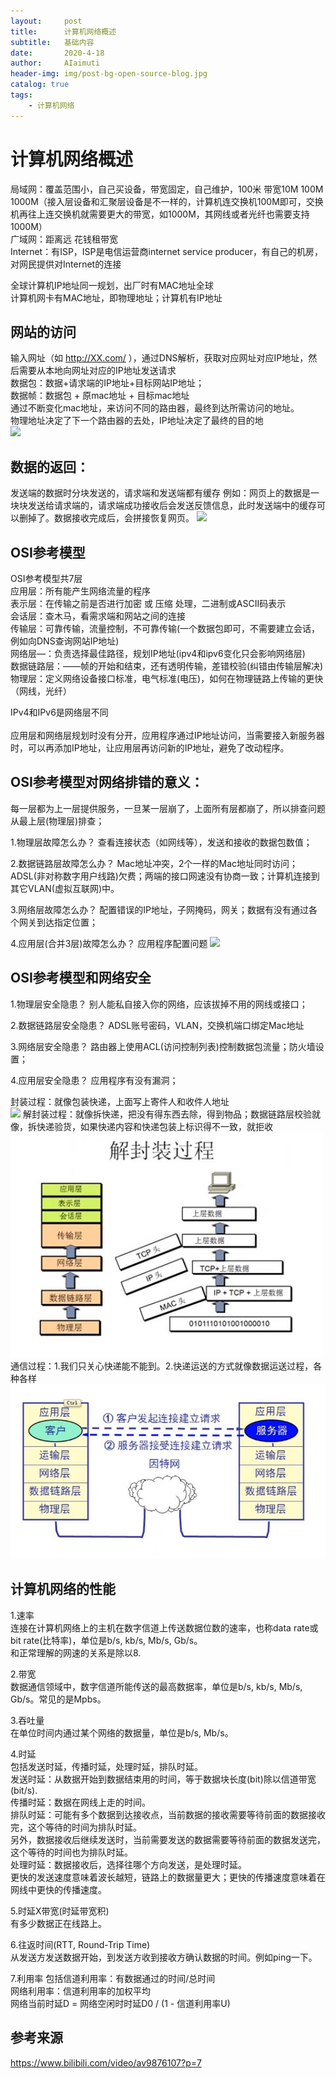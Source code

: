 ```yaml
---
layout:     post
title:      计算机网络概述
subtitle:   基础内容
date:       2020-4-18
author:     AIaimuti
header-img: img/post-bg-open-source-blog.jpg
catalog: true
tags:
    - 计算机网络
---
```


# 计算机网络概述

局域网：覆盖范围小，自己买设备，带宽固定，自己维护，100米 带宽10M 100M 1000M（接入层设备和汇聚层设备是不一样的，计算机连交换机100M即可，交换机再往上连交换机就需要更大的带宽，如1000M，其网线或者光纤也需要支持1000M）<br>
广域网：距离远 花钱租带宽<br>
Internet：有ISP，ISP是电信运营商internet service producer，有自己的机房，对网民提供对Internet的连接<br>

全球计算机IP地址同一规划，出厂时有MAC地址全球<br>
计算机网卡有MAC地址，即物理地址；计算机有IP地址

## 网站的访问
输入网址（如 http://XX.com/ ），通过DNS解析，获取对应网址对应IP地址，然后需要从本地向网址对应的IP地址发送请求<br>
数据包：数据+请求端的IP地址+目标网站IP地址；<br>
数据帧：数据包 + 原mac地址 + 目标mac地址<br>
通过不断变化mac地址，来访问不同的路由器，最终到达所需访问的地址。<br>
物理地址决定了下一个路由器的去处，IP地址决定了最终的目的地  
![](https://img-blog.csdnimg.cn/20200102005246159.png?x-oss-process=image/watermark,type_ZmFuZ3poZW5naGVpdGk,shadow_10,text_aHR0cHM6Ly9ibG9nLmNzZG4ubmV0L2l3YW5kZXJ1,size_16,color_FFFFFF,t_70)

## 数据的返回：
发送端的数据时分块发送的，请求端和发送端都有缓存
例如：网页上的数据是一块块发送给请求端的，请求端成功接收后会发送反馈信息，此时发送端中的缓存可以删掉了。数据接收完成后，会拼接恢复网页。
![](https://img-blog.csdnimg.cn/20200102005316692.png?x-oss-process=image/watermark,type_ZmFuZ3poZW5naGVpdGk,shadow_10,text_aHR0cHM6Ly9ibG9nLmNzZG4ubmV0L2l3YW5kZXJ1,size_16,color_FFFFFF,t_70)

## OSI参考模型
OSI参考模型共7层<br>
应用层：所有能产生网络流量的程序<br>
表示层：在传输之前是否进行加密 或 压缩 处理，二进制或ASCII码表示<br>
会话层：查木马，看需求端和网站之间的连接<br>
传输层：可靠传输，流量控制，不可靠传输(一个数据包即可，不需要建立会话，例如向DNS查询网站IP地址)<br>
网络层—：负责选择最佳路径，规划IP地址(ipv4和ipv6变化只会影响网络层)<br>
数据链路层：——帧的开始和结束，还有透明传输，差错校验(纠错由传输层解决)<br>
物理层：定义网络设备接口标准，电气标准(电压)，如何在物理链路上传输的更快（网线，光纤）

IPv4和IPv6是网络层不同<br><br>
应用层和网络层规划时没有分开，应用程序通过IP地址访问，当需要接入新服务器时，可以再添加IP地址，让应用层再访问新的IP地址，避免了改动程序。


## OSI参考模型对网络排错的意义：

每一层都为上一层提供服务，一旦某一层崩了，上面所有层都崩了，所以排查问题从最上层(物理层)排查；

1.物理层故障怎么办？
查看连接状态（如网线等），发送和接收的数据包数值；

2.数据链路层故障怎么办？
Mac地址冲突，2个一样的Mac地址同时访问；ADSL(非对称数字用户线路)欠费；两端的接口网速没有协商一致；计算机连接到其它VLAN(虚拟互联网)中。

3.网络层故障怎么办？
配置错误的IP地址，子网掩码，网关；数据有没有通过各个网关到达指定位置；

4.应用层(合并3层)故障怎么办？
应用程序配置问题
![](https://img-blog.csdnimg.cn/2020010200534545.png?x-oss-process=image/watermark,type_ZmFuZ3poZW5naGVpdGk,shadow_10,text_aHR0cHM6Ly9ibG9nLmNzZG4ubmV0L2l3YW5kZXJ1,size_16,color_FFFFFF,t_70)
## OSI参考模型和网络安全
1.物理层安全隐患？
别人能私自接入你的网络，应该拔掉不用的网线或接口；

2.数据链路层安全隐患？
ADSL账号密码，VLAN，交换机端口绑定Mac地址

3.网络层安全隐患？
路由器上使用ACL(访问控制列表)控制数据包流量；防火墙设置；

4.应用层安全隐患？
应用程序有没有漏洞；

封装过程：就像包装快递，上面写上寄件人和收件人地址<br>
![](https://img-blog.csdnimg.cn/20200102005413482.png?x-oss-process=image/watermark,type_ZmFuZ3poZW5naGVpdGk,shadow_10,text_aHR0cHM6Ly9ibG9nLmNzZG4ubmV0L2l3YW5kZXJ1,size_16,color_FFFFFF,t_70)
解封装过程：就像拆快递，把没有得东西去除，得到物品；数据链路层校验就像，拆快递验货，如果快递内容和快递包装上标识得不一致，就拒收<br>
![](https://github.com/AIaimuti/aiaimuti.github.io/blob/master/img/Computer_Network/decode.jpg)
通信过程：1.我们只关心快递能不能到。2.快递运送的方式就像数据运送过程，各种各样<br>
![](https://github.com/AIaimuti/aiaimuti.github.io/blob/master/img/Computer_Network/communication.jpg)

## 计算机网络的性能
1.速率<br>
连接在计算机网络上的主机在数字信道上传送数据位数的速率，也称data rate或bit rate(比特率)，单位是b/s, kb/s, Mb/s, Gb/s。<br>
和正常理解的网速的关系是除以8.

2.带宽<br>
数据通信领域中，数字信道所能传送的最高数据率，单位是b/s, kb/s, Mb/s, Gb/s。常见的是Mpbs。

3.吞吐量<br>
在单位时间内通过某个网络的数据量，单位是b/s, Mb/s。

4.时延<br>
包括发送时延，传播时延，处理时延，排队时延。<br>
发送时延：从数据开始到数据结束用的时间，等于数据块长度(bit)除以信道带宽(bit/s). <br>
传播时延：数据在网线上走的时间。<br>
排队时延：可能有多个数据到达接收点，当前数据的接收需要等待前面的数据接收完，这个等待的时间为排队时延。<br>
另外，数据接收后继续发送时，当前需要发送的数据需要等待前面的数据发送完，这个等待的时间也为排队时延。<br>
处理时延：数据接收后，选择往哪个方向发送，是处理时延。<br>
更快的发送速度意味着波长越短，链路上的数据量更大；更快的传播速度意味着在网线中更快的传播速度。

5.时延X带宽(时延带宽积)<br>
有多少数据正在线路上。

6.往返时间(RTT, Round-Trip Time)<br>
从发送方发送数据开始，到发送方收到接收方确认数据的时间。例如ping一下。

7.利用率
包括信道利用率：有数据通过的时间/总时间<br>
网络利用率：信道利用率的加权平均<br>
网络当前时延D = 网络空闲时时延D0 / (1 - 信道利用率U)

## 参考来源
https://www.bilibili.com/video/av9876107?p=7
